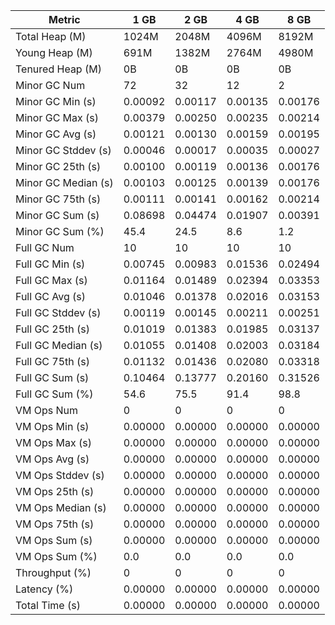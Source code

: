 | Metric | 1 GB | 2 GB | 4 GB | 8 GB |
|------|----|----|----|----|
| Total Heap (M) | 1024M | 2048M | 4096M | 8192M |
| Young Heap (M) | 691M | 1382M | 2764M | 4980M |
| Tenured Heap (M) | 0B | 0B | 0B | 0B |
| Minor GC Num | 72 | 32 | 12 | 2 |
| Minor GC Min (s) | 0.00092 | 0.00117 | 0.00135 | 0.00176 |
| Minor GC Max (s) | 0.00379 | 0.00250 | 0.00235 | 0.00214 |
| Minor GC Avg (s) | 0.00121 | 0.00130 | 0.00159 | 0.00195 |
| Minor GC Stddev (s) | 0.00046 | 0.00017 | 0.00035 | 0.00027 |
| Minor GC 25th (s) | 0.00100 | 0.00119 | 0.00136 | 0.00176 |
| Minor GC Median (s) | 0.00103 | 0.00125 | 0.00139 | 0.00176 |
| Minor GC 75th (s) | 0.00111 | 0.00141 | 0.00162 | 0.00214 |
| Minor GC Sum (s) | 0.08698 | 0.04474 | 0.01907 | 0.00391 |
| Minor GC Sum (%) | 45.4 | 24.5 | 8.6 | 1.2 |
| Full GC Num | 10 | 10 | 10 | 10 |
| Full GC Min (s) | 0.00745 | 0.00983 | 0.01536 | 0.02494 |
| Full GC Max (s) | 0.01164 | 0.01489 | 0.02394 | 0.03353 |
| Full GC Avg (s) | 0.01046 | 0.01378 | 0.02016 | 0.03153 |
| Full GC Stddev (s) | 0.00119 | 0.00145 | 0.00211 | 0.00251 |
| Full GC 25th (s) | 0.01019 | 0.01383 | 0.01985 | 0.03137 |
| Full GC Median (s) | 0.01055 | 0.01408 | 0.02003 | 0.03184 |
| Full GC 75th (s) | 0.01132 | 0.01436 | 0.02080 | 0.03318 |
| Full GC Sum (s) | 0.10464 | 0.13777 | 0.20160 | 0.31526 |
| Full GC Sum (%) | 54.6 | 75.5 | 91.4 | 98.8 |
| VM Ops Num | 0 | 0 | 0 | 0 |
| VM Ops Min (s) | 0.00000 | 0.00000 | 0.00000 | 0.00000 |
| VM Ops Max (s) | 0.00000 | 0.00000 | 0.00000 | 0.00000 |
| VM Ops Avg (s) | 0.00000 | 0.00000 | 0.00000 | 0.00000 |
| VM Ops Stddev (s) | 0.00000 | 0.00000 | 0.00000 | 0.00000 |
| VM Ops 25th (s) | 0.00000 | 0.00000 | 0.00000 | 0.00000 |
| VM Ops Median (s) | 0.00000 | 0.00000 | 0.00000 | 0.00000 |
| VM Ops 75th (s) | 0.00000 | 0.00000 | 0.00000 | 0.00000 |
| VM Ops Sum (s) | 0.00000 | 0.00000 | 0.00000 | 0.00000 |
| VM Ops Sum (%) | 0.0 | 0.0 | 0.0 | 0.0 |
| Throughput (%) | 0 | 0 | 0 | 0 |
| Latency (%) | 0.00000 | 0.00000 | 0.00000 | 0.00000 |
| Total Time (s) | 0.00000 | 0.00000 | 0.00000 | 0.00000 |
